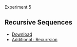 
Experiment 5
## Recursive Sequences

- [Download](Solution_1-15_Recursively-Defined_Sequence.mw)
- [Additional : Recurrsion](recurrence_relations_recursion.mw)
